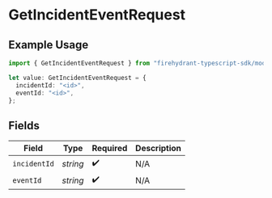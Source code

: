 # GetIncidentEventRequest

## Example Usage

```typescript
import { GetIncidentEventRequest } from "firehydrant-typescript-sdk/models/operations";

let value: GetIncidentEventRequest = {
  incidentId: "<id>",
  eventId: "<id>",
};
```

## Fields

| Field              | Type               | Required           | Description        |
| ------------------ | ------------------ | ------------------ | ------------------ |
| `incidentId`       | *string*           | :heavy_check_mark: | N/A                |
| `eventId`          | *string*           | :heavy_check_mark: | N/A                |